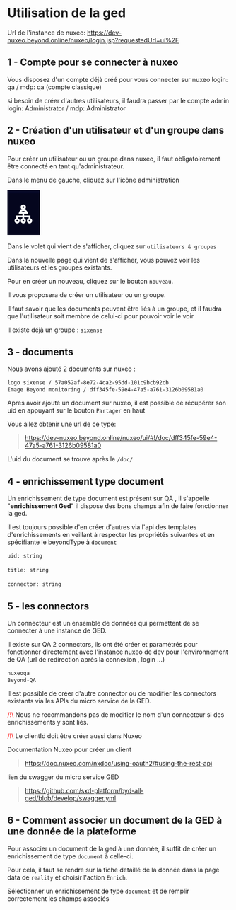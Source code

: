 # Utilisation de la ged

Url de l'instance de nuxeo: https://dev-nuxeo.beyond.online/nuxeo/login.jsp?requestedUrl=ui%2F

## 1 - Compte pour se connecter à nuxeo

Vous disposez d'un compte déjà créé pour vous connecter sur nuxeo
login: qa / mdp: qa
(compte classique)

si besoin de créer d'autres utilisateurs, il faudra passer par le compte admin
login: Administrator / mdp: Administrator

## 2 - Création d'un utilisateur et d'un groupe dans nuxeo

Pour créer un utilisateur ou un groupe dans nuxeo, il faut obligatoirement être connecté en tant qu'administrateur.

Dans le menu de gauche, cliquez sur l'icône  administration

![](assets/admin-icon.png)

Dans le volet qui vient de s'afficher, cliquez sur `utilisateurs & groupes`

Dans la nouvelle page qui vient de s'afficher, vous pouvez voir les utilisateurs et les groupes existants.

Pour en créer un nouveau, cliquez sur le bouton `nouveau`.

Il vous proposera de créer un utilisateur ou un groupe.

Il faut savoir que les documents peuvent être liés à un groupe, et il faudra que l'utilisateur soit membre de celui-ci pour pouvoir voir le voir

Il existe déjà un groupe : `sixense`


## 3 - documents

Nous avons ajouté 2 documents sur nuxeo :

    logo sixense / 57a052af-8e72-4ca2-95dd-101c9bcb92cb
    Image Beyond monitoring / dff345fe-59e4-47a5-a761-3126b09581a0

Apres avoir ajouté un document sur nuxeo, il est possible de récupérer son uid en appuyant sur le bouton `Partager` en haut  

Vous allez obtenir une url de ce type:

> https://dev-nuxeo.beyond.online/nuxeo/ui/#!/doc/dff345fe-59e4-47a5-a761-3126b09581a0

L'uid du document se trouve après le `/doc/`

## 4 - enrichissement type document

Un enrichissement de type document est présent sur QA , il s'appelle "**enrichissement Ged**"
il dispose des bons champs afin de faire fonctionner la ged.

il est toujours possible d'en créer d'autres via l'api des templates d'enrichissements en veillant à respecter les propriétés suivantes et en spécifiante le beyondType à `document`  

    uid: string

    title: string

    connector: string

## 5 - les connectors

Un connecteur est un ensemble de données qui permettent de se connecter à une instance de GED.

Il existe sur QA 2 connectors, ils ont été créer et paramétrés pour fonctionner directement avec l'instance nuxeo de dev pour l'environnement de QA (url de redirection après la connexion , login  ...)

    nuxeoqa
    Beyond-QA

Il est possible de créer d'autre connector ou de modifier les connectors existants via les APIs du micro service de la GED.

<span style="color: #ff0000"> /!\ </span>Nous ne recommandons pas de modifier le nom d'un connecteur si des enrichissements y sont liés.

<span style="color: #ff0000"> /!\ </span> Le clientId doit être créer aussi dans Nuxeo

Documentation Nuxeo pour créer un client
> https://doc.nuxeo.com/nxdoc/using-oauth2/#using-the-rest-api

lien du swagger du micro service GED
> https://github.com/sxd-platform/byd-all-ged/blob/develop/swagger.yml

## 6 - Comment associer un document de la GED à une donnée de la plateforme

Pour associer un document de la ged à une donnée, il suffit de créer un enrichissement de type `document` à celle-ci.

Pour cela, il faut se rendre sur la fiche detaillé de la donnée dans la page data de `reality` et choisir l'action  `Enrich`.

Sélectionner un enrichissement de type `document` et de remplir correctement les champs associés
